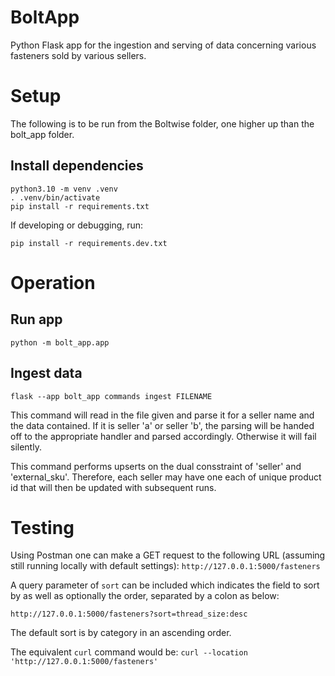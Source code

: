 # BoltApp

Python Flask app for the ingestion and serving of data concerning various fasteners sold by various sellers.

# Setup

The following is to be run from the Boltwise folder, one higher up than the bolt_app folder.

## Install dependencies

```
python3.10 -m venv .venv
. .venv/bin/activate
pip install -r requirements.txt
```

If developing or debugging, run:

`pip install -r requirements.dev.txt`

# Operation

## Run app

`python -m bolt_app.app`

## Ingest data

`flask --app bolt_app commands ingest FILENAME`

This command will read in the file given and parse it for a seller name and the data contained. If it is seller 'a' or seller 'b', the parsing will be handed off to the appropriate handler and parsed accordingly. Otherwise it will fail silently.

This command performs upserts on the dual consstraint of 'seller' and 'external_sku'. Therefore, each seller may have one each of unique product id that will then be updated with subsequent runs.

# Testing

Using Postman one can make a GET request to the following URL (assuming still running locally with default settings):
`http://127.0.0.1:5000/fasteners`

A query parameter of `sort` can be included which indicates the field to sort by as well as optionally the order, separated by a colon as below:

`http://127.0.0.1:5000/fasteners?sort=thread_size:desc`

The default sort is by category in an ascending order.

The equivalent `curl` command would be:
`curl --location 'http://127.0.0.1:5000/fasteners'`
